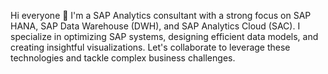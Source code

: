 Hi everyone 👋
I'm a SAP Analytics consultant with a strong focus on SAP HANA, SAP Data Warehouse (DWH), and SAP Analytics Cloud (SAC). I specialize in optimizing SAP systems, designing efficient data models, and creating insightful visualizations. Let's collaborate to leverage these technologies and tackle complex business challenges.

<!---
salimnisar/salimnisar is a ✨ special ✨ repository because its `README.md` (this file) appears on your GitHub profile.
You can click the Preview link to take a look at your changes.
--->
